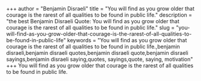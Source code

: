 +++
author = "Benjamin Disraeli"
title = "You will find as you grow older that courage is the rarest of all qualities to be found in public life."
description = "the best Benjamin Disraeli Quote: You will find as you grow older that courage is the rarest of all qualities to be found in public life."
slug = "you-will-find-as-you-grow-older-that-courage-is-the-rarest-of-all-qualities-to-be-found-in-public-life"
keywords = "You will find as you grow older that courage is the rarest of all qualities to be found in public life.,benjamin disraeli,benjamin disraeli quotes,benjamin disraeli quote,benjamin disraeli sayings,benjamin disraeli saying,quotes, sayings,quote, saying, motivation"
+++
You will find as you grow older that courage is the rarest of all qualities to be found in public life.
